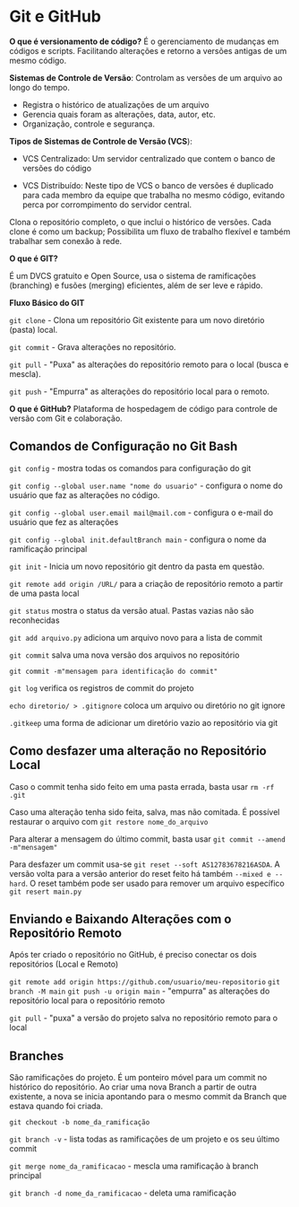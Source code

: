 # Git e GitHub
__O que é versionamento de código?__
É o gerenciamento de mudanças em códigos e scripts. Facilitando alterações e retorno a versões antigas de um mesmo código. 

**Sistemas de Controle de Versão**: Controlam as versões de um arquivo ao longo do tempo.

- Registra o histórico de atualizações de um arquivo 
- Gerencia quais foram as alterações, data, autor, etc.
- Organização, controle e segurança. 

**Tipos de Sistemas de Controle de Versão (VCS**):

- VCS Centralizado: Um servidor centralizado que contem o banco de versões do código

- VCS Distribuído: Neste tipo de VCS o banco de versões é duplicado para cada membro da equipe que trabalha no mesmo código, evitando perca por corrompimento do servidor central. 

Clona o repositório completo, o que inclui o histórico de versões. Cada clone é como um backup; Possibilita um fluxo de trabalho flexível e também trabalhar sem conexão à rede. 

__O que é GIT?__

É um DVCS gratuito e Open Source, usa o sistema de ramificações (branching) e fusões (merging) eficientes, além de ser leve e rápido.

__Fluxo Básico do GIT__

`git clone` - Clona um repositório Git existente para um novo diretório (pasta) local. 

`git commit` - Grava alterações no repositório.

`git pull` - "Puxa" as alterações do repositório remoto para o local (busca e mescla).

`git push` - "Empurra" as alterações do repositório local para o remoto. 


__O que é GitHub?__ 
Plataforma de hospedagem de código para controle de versão com Git e colaboração. 


## __Comandos de Configuração no Git Bash__

`git config` - mostra todas os comandos para configuração do git

`git config --global user.name "nome do usuario"` - configura o nome do usuário que faz as alterações no código. 

`git config --global user.email mail@mail.com` - configura o e-mail do usuário que fez as alterações 

`git config --global init.defaultBranch main` - configura o nome da ramificação principal 

`git init` - Inicia um novo repositório git dentro da pasta em questão.

`git remote add origin /URL/`  para a criação de repositório remoto a partir de uma pasta local

`git status` mostra o status da versão atual. Pastas vazias não são reconhecidas 

`git add arquivo.py` adiciona um arquivo novo para a lista de commit

`git commit` salva uma nova versão dos arquivos no repositório 

`git commit -m"mensagem para identificação do commit"`

`git log` verifica os registros de commit do projeto

`echo diretorio/ > .gitignore` coloca um arquivo ou diretório no git ignore

`.gitkeep` uma forma de adicionar um diretório vazio ao repositório via git

## Como desfazer uma alteração no Repositório Local

Caso o commit tenha sido feito em uma pasta errada, basta usar `rm -rf .git` 

Caso uma alteração tenha sido feita, salva, mas não comitada. É possível restaurar o arquivo com `git restore nome_do_arquivo` 

Para alterar a mensagem do último commit, basta usar `git commit --amend -m"mensagem"` 

Para desfazer um commit usa-se `git reset --soft AS12783678216ASDA`. A versão volta para a versão anterior do reset feito há também `--mixed e --hard`. O reset também pode ser usado para remover um arquivo específico `git resert main.py` 

## Enviando e Baixando Alterações com o Repositório Remoto

Após ter criado o repositório no GitHub, é preciso conectar os dois repositórios (Local e Remoto)

`git remote add origin https://github.com/usuario/meu-repositorio` 
`git branch -M main` 
`git push -u origin main` - "empurra" as alterações do repositório local para o repositório remoto 

`git pull` - "puxa" a versão do projeto salva no repositório remoto para o local 

## Branches

São ramificações do projeto. É um ponteiro móvel para um commit no histórico do repositório. Ao criar uma nova Branch a partir de outra existente, a nova se inicia apontando para o mesmo commit da Branch que estava quando foi criada. 

`git checkout -b nome_da_ramificação` 

`git branch -v` - lista todas as ramificações de um projeto e os seu último commit

`git merge nome_da_ramificacao` - mescla uma ramificação à branch principal

`git branch -d nome_da_ramificacao` - deleta uma ramificação 




